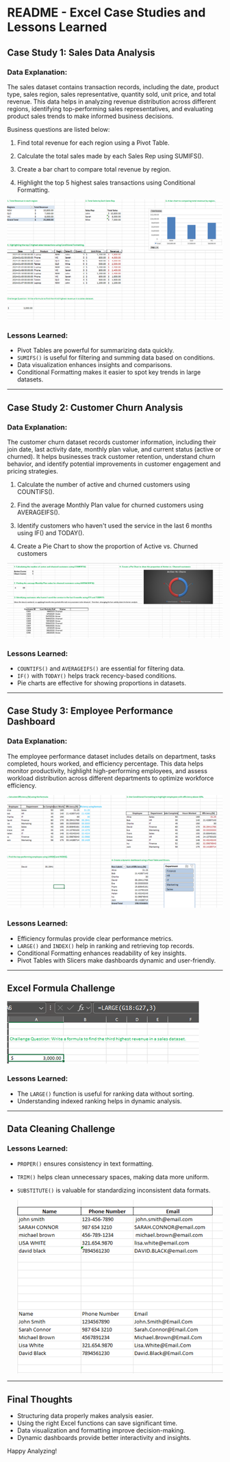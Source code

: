 # README - Excel Case Studies and Lessons Learned

## Case Study 1: Sales Data Analysis

### Data Explanation:
The sales dataset contains transaction records, including the date, product type, sales region, sales representative, quantity sold, unit price, and total revenue. This data helps in analyzing revenue distribution across different regions, identifying top-performing sales representatives, and evaluating product sales trends to make informed business decisions.

Business questions are listed below:

1. Find total revenue for each region using a Pivot Table.

2. Calculate the total sales made by each Sales Rep using SUMIFS().

3. Create a bar chart to compare total revenue by region.

4. Highlight the top 5 highest sales transactions using Conditional Formatting.

  ![image alt](https://github.com/bbudha77/Excel-interview-practice-/blob/e2f7d29f613f30530b66afc9e8815511716ee471/Screenshot%202025-02-28%20221741.png)
  
### Lessons Learned:
- Pivot Tables are powerful for summarizing data quickly.
- `SUMIFS()` is useful for filtering and summing data based on conditions.
- Data visualization enhances insights and comparisons.
- Conditional Formatting makes it easier to spot key trends in large datasets.

---

## Case Study 2: Customer Churn Analysis

### Data Explanation:
The customer churn dataset records customer information, including their join date, last activity date, monthly plan value, and current status (active or churned). It helps businesses track customer retention, understand churn behavior, and identify potential improvements in customer engagement and pricing strategies.


1. Calculate the number of active and churned customers using COUNTIFS().

2. Find the average Monthly Plan value for churned customers using AVERAGEIFS().

3. Identify customers who haven't used the service in the last 6 months using IF() and TODAY().

4. Create a Pie Chart to show the proportion of Active vs. Churned customers


![image alt](https://github.com/bbudha77/Excel-interview-practice-/blob/65863af92e956a55b895c397245ef0d39be394be/Screenshot%202025-02-28%20222012.png)

### Lessons Learned:
- `COUNTIFS()` and `AVERAGEIFS()` are essential for filtering data.
- `IF()` with `TODAY()` helps track recency-based conditions.
- Pie charts are effective for showing proportions in datasets.

---

## Case Study 3: Employee Performance Dashboard

### Data Explanation:
The employee performance dataset includes details on department, tasks completed, hours worked, and efficiency percentage. This data helps monitor productivity, highlight high-performing employees, and assess workload distribution across different departments to optimize workforce efficiency.

![image alt](https://github.com/bbudha77/Excel-interview-practice-/blob/eacaa8753aeed9563e1901981c03d5ce93d6dd88/Screenshot%202025-02-28%20224930.png)

### Lessons Learned:
- Efficiency formulas provide clear performance metrics.
- `LARGE()` and `INDEX()` help in ranking and retrieving top records.
- Conditional Formatting enhances readability of key insights.
- Pivot Tables with Slicers make dashboards dynamic and user-friendly.

---

## Excel Formula Challenge


![image alt](https://github.com/bbudha77/Excel-interview-practice-/blob/cc9c994418759ef795a003c8314ef9aba7d73645/Screenshot%202025-02-28%20223633.png)
### Lessons Learned:
- The `LARGE()` function is useful for ranking data without sorting.
- Understanding indexed ranking helps in dynamic analysis.

---

## Data Cleaning Challenge

### Lessons Learned:
- `PROPER()` ensures consistency in text formatting.
- `TRIM()` helps clean unnecessary spaces, making data more uniform.
- `SUBSTITUTE()` is valuable for standardizing inconsistent data formats.

  ![image alt](https://github.com/bbudha77/Excel-interview-practice-/blob/177564369034045b5d9c3b2549cbed0272de7115/Screenshot%202025-02-28%20222152.png)

---

## Final Thoughts
- Structuring data properly makes analysis easier.
- Using the right Excel functions can save significant time.
- Data visualization and formatting improve decision-making.
- Dynamic dashboards provide better interactivity and insights.

Happy Analyzing!





